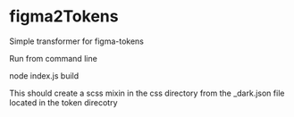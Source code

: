 # figma2Tokens
Simple transformer for figma-tokens

Run from command line

node index.js build 

This should create a scss mixin in the css directory from the _dark.json file located in the token direcotry
